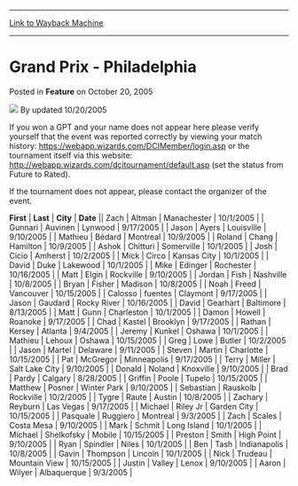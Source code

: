 
---
[Link to Wayback Machine](https://web.archive.org/web/20220814184639/https://magic.wizards.com/en/articles/archive/feature/grand-prix-philadelphia-2005-10-20)

[_metadata_:author]:- "updated 10-20-2005"
[_metadata_:description]:- "If you won a GPT and your name does not appear here please verify yourself that the event was reported correctly by viewing your match history: https://webapp.wizards.com/DCIMember/login.asp or the tournament itself via this website: http://webapp.wizards.com/dcitournament/default.asp (set the status from Future to Rated).If the tournament does not appear, please contact the"
[_metadata_:generator]:- "Drupal 7 (http://drupal.org)"
[_metadata_:node]:- "735816"
[_metadata_:publish_date]:- "2005-10-20"
[_metadata_:source]:- "div-main-content"
[_metadata_:title]:- "Grand Prix - Philadelphia"
[_metadata_:wayback_capture_timestamp]:- "2022-08-14 18:46:39"
[_metadata_:wayback_raw_url]:- "https://web.archive.org/web/20220814184639id_/https://magic.wizards.com/en/articles/archive/feature/grand-prix-philadelphia-2005-10-20"
[_metadata_:wayback_url]:- "https://magic.wizards.com/en/articles/archive/feature/grand-prix-philadelphia-2005-10-20"
---


Grand Prix - Philadelphia
=========================



 Posted in **Feature**
 on October 20, 2005 






![](https://media.magic.wizards.com/styles/auth_small/public/generic-avatar-150_425.png)
By updated 10/20/2005











If you won a GPT and your name does not appear here please verify yourself that the event was reported correctly by viewing your match history: <https://webapp.wizards.com/DCIMember/login.asp> or the tournament itself via this website: <http://webapp.wizards.com/dcitournament/default.asp> (set the status from Future to Rated).

If the tournament does not appear, please contact the organizer of the event.



 **First** | **Last** | **City** | **Date** || Zach | Altman | Manachester | 10/1/2005 |
| Gunnari | Auvinen | Lynwood | 9/17/2005 |
| Jason | Ayers | Louisville | 9/10/2005 |
| Mathieu | Bédard | Montreal | 10/9/2005 |
| Roland | Chang | Hamilton | 10/9/2005 |
| Ashok | Chitturi | Somerville | 10/1/2005 |
| Josh | Cicio | Amherst | 10/2/2005 |
| Mick | Circo | Kansas City | 10/1/2005 |
| David | Duke | Lakewood | 10/1/2005 |
| Mike | Edinger | Rochester | 10/16/2005 |
| Matt | Elgin | Rockville | 9/10/2005 |
| Jordan | Fish | Nashville | 10/8/2005 |
| Bryan | Fisher | Madison | 10/8/2005 |
| Noah | Freed | Vancouver | 10/15/2005 |
| Calosso | fuentes | Claymont | 9/17/2005 |
| Jason | Gaudard | Rocky River | 10/16/2005 |
| David | Gearhart | Baltimore | 8/13/2005 |
| Matt | Gunn | Charleston | 10/1/2005 |
| Damon | Howell | Roanoke | 9/17/2005 |
| Chad | Kastel | Brooklyn | 9/17/2005 |
| Rathan | Kersey | Atlanta | 9/4/2005 |
| Jeremy | Kunkel | Oshawa | 10/1/2005 |
| Mathieu | Lehoux | Oshawa | 10/15/2005 |
| Greg | Lowe | Butler | 10/2/2005 |
| Jason | Martel | Delaware | 9/11/2005 |
| Steven | Martin | Charlotte | 10/15/2005 |
| Pat | McGregor | Minneapolis | 9/17/2005 |
| Terry | Miller | Salt Lake City | 9/10/2005 |
| Donald | Noland | Knoxville | 9/10/2005 |
| Brad | Pardy | Calgary | 8/28/2005 |
| Griffin | Poole | Tupelo | 10/15/2005 |
| Matthew | Posner | Winter Park | 9/10/2005 |
| Sebastian | Rauskolb | Rockville | 10/2/2005 |
| Tygre | Raute | Austin | 10/8/2005 |
| Zachary | Reyburn | Las Vegas | 9/17/2005 |
| Michael | Riley Jr | Garden City | 10/15/2005 |
| Pasquale | Ruggiero | Montreal | 9/3/2005 |
| Zach | Scales | Costa Mesa | 9/10/2005 |
| Mark | Schmit | Long Island | 10/1/2005 |
| Michael | Shelkofsky | Mobile | 10/15/2005 |
| Preston | Smith | High Point | 9/10/2005 |
| Ryan | Spindler | Niles | 10/1/2005 |
| Ben | Tash | Indianapolis | 10/8/2005 |
| Gavin | Thompson | Lincoln | 10/1/2005 |
| Nick | Trudeau | Mountain View | 10/15/2005 |
| Justin | Valley | Lenox | 9/10/2005 |
| Aaron | Wilyer | Albaquerque | 9/3/2005 |







